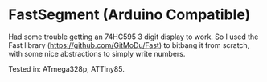# FastSegment (Arduino Compatible)

Had some trouble getting an 74HC595 3 digit display to work. So I used the Fast library (https://github.com/GitMoDu/Fast) to bitbang it from scratch, with some nice abstractions to simply write numbers.

Tested in: ATmega328p, ATTiny85.
